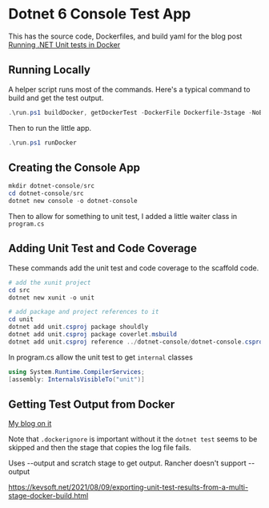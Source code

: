 # Dotnet 6 Console Test App

This has the source code, Dockerfiles, and build yaml for the blog post [Running .NET Unit tests in Docker](https://seekatar.github.io/2022/04/17/docker-dotnet-unittest.html)

## Running Locally

A helper script runs most of the commands. Here's a typical command to build and get the test output.

```powershell
.\run.ps1 buildDocker, getDockerTest -DockerFile Dockerfile-3stage -NoBuildKit`
```

Then to run the little app.

```powershell
.\run.ps1 runDocker
```

## Creating the Console App

```powershell
mkdir dotnet-console/src
cd dotnet-console/src
dotnet new console -o dotnet-console
```

Then to allow for something to unit test, I added a little waiter class in `program.cs`

## Adding Unit Test and Code Coverage

These commands add the unit test and code coverage to the scaffold code.

```powershell
# add the xunit project
cd src
dotnet new xunit -o unit

# add package and project references to it
cd unit
dotnet add unit.csproj package shouldly
dotnet add unit.csproj package coverlet.msbuild
dotnet add unit.csproj reference ../dotnet-console/dotnet-console.csproj
```

In program.cs allow the unit test to get `internal` classes

```csharp
using System.Runtime.CompilerServices;
[assembly: InternalsVisibleTo("unit")]
```

## Getting Test Output from Docker

[My blog on it](https://seekatar.github.io/2023/04/12/docker-dotnet-unittest.html)

Note that `.dockerignore` is important without it the `dotnet test` seems to be skipped and then the stage that copies the log file fails.

Uses --output and scratch stage to get output. Rancher doesn't support --output

https://kevsoft.net/2021/08/09/exporting-unit-test-results-from-a-multi-stage-docker-build.html
